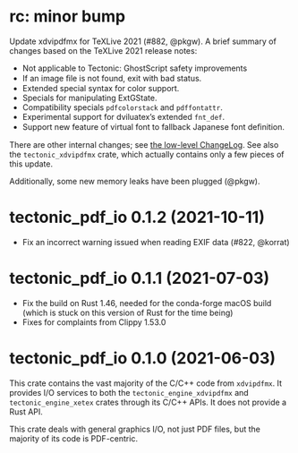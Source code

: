 # rc: minor bump

Update xdvipdfmx for TeXLive 2021 (#882, @pkgw). A brief summary of changes based
on the TeXLive 2021 release notes:

- Not applicable to Tectonic: GhostScript safety improvements
- If an image ﬁle is not found, exit with bad status.
- Extended special syntax for color support.
- Specials for manipulating ExtGState.
- Compatibility specials `pdfcolorstack` and `pdffontattr`.
- Experimental support for dviluatex’s extended `fnt_def`.
- Support new feature of virtual font to fallback Japanese font deﬁnition.

There are other internal changes; see [the low-level ChangeLog][xdvcl]. See also
the `tectonic_xdvipdfmx` crate, which actually contains only a few pieces of
this update.

[xdvcl]: https://github.com/TeX-Live/texlive-source/blob/404d2e476949c1e225e6b94ff92e3a113ab6b413/texk/dvipdfm-x/ChangeLog#L107-L557

Additionally, some new memory leaks have been plugged (@pkgw).


# tectonic_pdf_io 0.1.2 (2021-10-11)

- Fix an incorrect warning issued when reading EXIF data (#822, @korrat)


# tectonic_pdf_io 0.1.1 (2021-07-03)

- Fix the build on Rust 1.46, needed for the conda-forge macOS build (which is
  stuck on this version of Rust for the time being)
- Fixes for complaints from Clippy 1.53.0


# tectonic_pdf_io 0.1.0 (2021-06-03)

This crate contains the vast majority of the C/C++ code from `xdvipdfmx`. It
provides I/O services to both the `tectonic_engine_xdvipdfmx` and
`tectonic_engine_xetex` crates through its C/C++ APIs. It does not provide a
Rust API.

This crate deals with general graphics I/O, not just PDF files, but the majority
of its code is PDF-centric.
